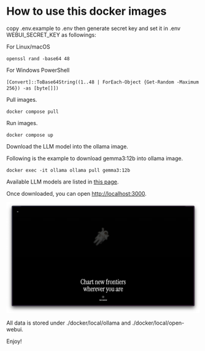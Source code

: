 # How to use this docker images

copy .env.example to .env then generate secret key and set it in .env WEBUI_SECRET_KEY as followings:

For Linux/macOS
```
openssl rand -base64 48
```

For Windows PowerShell
```
[Convert]::ToBase64String((1..48 | ForEach-Object {Get-Random -Maximum 256}) -as [byte[]])
```

Pull images.
```/bin/sh
docker compose pull
```

Run images.
```/bin/sh
docker compose up
```

Download the LLM model into the ollama image.

Following is the example to download gemma3:12b into ollama image.
```/bin/sh
docker exec -it ollama ollama pull gemma3:12b
```

Available LLM models are listed in [this page](https://ollama.com/library).

Once downloaded, you can open [http://localhost:3000](http://localhost:3000).

![Browser](https://raw.githubusercontent.com/kondonator/ollama-open-webui/images/screen.png)

All data is stored under ./docker/local/ollama and ./docker/local/open-webui.

Enjoy!
